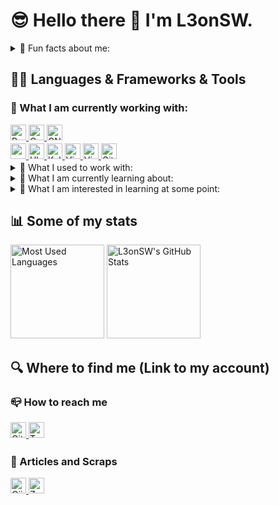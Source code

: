 # 😎 Hello there 👋 I'm L3onSW.
<details>
<summary>🦉 Fun facts about me:</summary>

- 🚀 I'm new to cybersecurity.
- 😊 My pronouns are he/him.
- 🎬 My favorite movies are "STAR WARS" episodes I to Ⅵ. (I also like spin offs.)
- 🍣 My favorite food is anago sushi.
- 📗 My favotite manga is "THE GHOST IN THE SHELL (攻殻機動隊)".
- 😇 Although I wrote this "README.md" in English, but I usually wrote comments in Japanese...
</details>

## 🧑‍💻 Languages & Frameworks & Tools
### 🐥 What I am currently working with:
<!-- Languages -->
<div align="left">
  <!-- Python -->
  <a href="https://www.python.org" target="_blank" alt="Python">
    <img src="https://img.shields.io/badge/Python-FFD43B?style=for-the-badge&logo=python&logoColor=blue" style="margin-bottom: 5px;" height="25" alt="Python" />
  </a>
  <!-- C -->
  <a href="https://www.cprogramming.com" target="_blank" alt="C">
    <img src="https://img.shields.io/badge/C-A8B9CC?logo=c&logoColor=fff&style=for-the-badge" style="margin-bottom: 5px;" height="25" alt="C" />
  </a>
  <!-- GNU Bash -->
  <a href="https://www.gnu.org/software/bash/" target="_blank" alt="GNU Bash">
    <img src="https://img.shields.io/badge/GNU%20Bash-4EAA25?logo=gnubash&logoColor=fff&style=for-the-badge" style="margin-bottom: 5px;" height="25" alt="GNU Bash" />
  </a>
</div>
<!-- Frameworks & Tools -->
<div align="left">
  <!-- macOS -->
  <a href="https://support.apple.com/ja-jp/macos" target="_blank" alt="macOS">
    <img src="https://img.shields.io/badge/macOS-000?logo=macos&logoColor=fff&style=for-the-badge" style="margin-bottom: 5px;" height="25" alt="macOS" />
  </a>
  <!-- Ubuntu -->
  <a href="https://ubuntu.com/" target="_blank" alt="Ubuntu">
    <img src="https://img.shields.io/badge/Ubuntu-E95420?logo=ubuntu&logoColor=fff&style=for-the-badge" style="margin-bottom: 5px;" height="25" alt="Ubuntu" />
  </a>
  <!-- Kali Linux -->
  <a href="https://www.kali.org/" target="_blank" alt="Kali Linux">
    <img src="https://img.shields.io/badge/Kali%20Linux-557C94?logo=kalilinux&logoColor=fff&style=for-the-badge" style="margin-bottom: 5px;" height="25" alt="Kali Linux" />
  </a>
  <!-- VirtualBox-->
  <a href="https://www.virtualbox.org/" target="_blank" alt="VirtualBox">
    <img src="https://img.shields.io/badge/VirtualBox-183A61?logo=virtualbox&logoColor=fff&style=for-the-badge" style="margin-bottom: 5px;" height="25" alt="VirtualBox" />
  </a>
  <!-- Visual Studio Code -->
  <a href="https://code.visualstudio.com/" target="_blank" alt="Visual Studio Code">
    <img src="https://img.shields.io/badge/Visual%20Studio%20Code-007ACC?logo=visualstudiocode&logoColor=fff&style=for-the-badge" style="margin-bottom: 5px;" height="25" alt="Visual Studio Code" />
  </a>
  <!-- Git -->
  <a href="https://git-scm.com/" target="_blank" alt="Git">
    <img src="https://img.shields.io/badge/Git-F05032?logo=git&logoColor=fff&style=for-the-badge" style="margin-bottom: 5px;" height="25" alt="Git" />
  </a>
</div>

<details>
<summary>🐥 What I used to work with:</summary>

<div align="left">
  <!-- Fortran -->
  <a href="https://fortran-lang.org/" target="_blank" alt="Fortran">
    <img src="https://img.shields.io/badge/Fortran-734F96?logo=fortran&logoColor=fff&style=for-the-badge" style="margin-bottom: 5px;" height="25" alt="Fortran" />
  </a>
  <!-- LaTeX -->
  <a href="https://www.latex-project.org/" target="_blank" alt="LaTeX">
    <img src="https://img.shields.io/badge/LaTeX-008080?logo=latex&logoColor=fff&style=for-the-badge" style="margin-bottom: 5px;" height="25" alt="LaTeX" />
  </a>
  <!-- HTML -->
  <a href="https://developer.mozilla.org/en-US/docs/Web/HTML" target="_blank" alt="HTML">
    <img src="https://img.shields.io/badge/HTML5-E34F26?logo=html5&logoColor=fff&style=for-the-badge" style="margin-bottom: 5px;" height="25" alt="HTML" />
  </a>
  <!-- CSS -->
  <a href="https://developer.mozilla.org/en-US/docs/Web/CSS" target="_blank" alt="CSS">
    <img src="https://img.shields.io/badge/CSS3-1572B6?logo=css3&logoColor=fff&style=for-the-badge" style="margin-bottom: 5px;" height="25" alt="CSS" />
  </a>
  <!-- Windows 10 -->
  <a href="https://www.microsoft.com/en-gb/software-download/windows10ISO" target="_blank" alt="Windows 10">
    <img src="https://img.shields.io/badge/Windows%2010-0078D6?logo=windows10&logoColor=fff&style=for-the-badge" style="margin-bottom: 5px;" height="25" alt="Windows 10" />
  </a>
</div>
</details>

<details>
<summary>🐣 What I am currently learning about:</summary>

<div align="left">
  <!-- JavaScript (Vanilla JS)  -->
  <a href="https://developer.mozilla.org/en-US/docs/Web/JavaScript" target="_blank" alt="JavaScript (Vanilla JS)">
    <img src="https://img.shields.io/badge/JavaScript-F7DF1E?logo=javascript&logoColor=000&style=for-the-badge" style="margin-bottom: 5px;" height="25" alt="JavaScript (Vanilla JS)" />
  </a>
  <!-- TypeScript  -->
  <a href="https://www.typescriptlang.org/" target="_blank" alt="TypeScript">
    <img src="https://img.shields.io/badge/TypeScript-3178C6?logo=typescript&logoColor=fff&style=for-the-badge" style="margin-bottom: 5px;" height="25" alt="TypeScript" />
  </a>
  <!-- AWS (Amazon Web Services)  -->
  <a href="https://aws.amazon.com/?nc1=h_ls" target="_blank" alt="AWS (Amazon Web Services)">
    <img src="https://img.shields.io/badge/Amazon%20AWS-232F3E?logo=amazonaws&logoColor=fff&style=for-the-badge" style="margin-bottom: 5px;" height="25" alt="AWS (Amazon Web Services)" />
  </a>
  <!-- Docker  -->
  <a href="https://www.docker.com/" target="_blank" alt="Docker">
    <img src="https://img.shields.io/badge/Docker-2496ED?logo=docker&logoColor=fff&style=for-the-badge" style="margin-bottom: 5px;" height="25" alt="Docker" />
  </a>
  <!-- Wireshark -->
  <a href="https://www.wireshark.org/download.html" target="_blank" alt="Wireshark">
    <img src="https://img.shields.io/badge/Wireshark-1679A7?logo=wireshark&logoColor=fff&style=for-the-badge" style="margin-bottom: 5px;" height="25" alt="Wireshark" />
  </a>
  <!-- Vim -->
  <a href="https://www.vim.org/" target="_blank" alt="Vim">
    <img src="https://img.shields.io/badge/Vim-019733?logo=vim&logoColor=fff&style=for-the-badge" style="margin-bottom: 5px;" height="25" alt="Vim" />
  </a>
</div>
</details>

<details>
<summary>🥚 What I am interested in learning at some point:</summary>

<div align="left">
  <!-- React -->
  <a href="https://react.dev/" target="_blank" alt="React">
    <img src="https://img.shields.io/badge/React-61DAFB?logo=react&logoColor=000&style=for-the-badge" style="margin-bottom: 5px;" height="25" alt="React" />
  </a>
  <!-- Django -->
  <a href="https://www.djangoproject.com/" target="_blank" alt="Django">
    <img src="https://img.shields.io/badge/Django-092E20?logo=django&logoColor=fff&style=for-the-badge" style="margin-bottom: 5px;" height="25" alt="Django" />
  </a>
  <!-- NGINX -->
  <a href="https://nginx.org/en/" target="_blank" alt="NGINX">
    <img src="https://img.shields.io/badge/NGINX-009639?logo=nginx&logoColor=fff&style=for-the-badge" style="margin-bottom: 5px;" height="25" alt="NGINX" />
  </a>
  <!-- PostgreSQL -->
  <a href="https://www.postgresql.org/" target="_blank" alt="PostgreSQL">
    <img src="https://img.shields.io/badge/PostgreSQL-4169E1?logo=postgresql&logoColor=fff&style=for-the-badge" style="margin-bottom: 5px;" height="25" alt="PostgreSQL" />
  </a>
  <!-- Raspberry Pi -->
  <a href="https://www.raspberrypi.com/" target="_blank" alt="Raspberry Pi">
    <img src="https://img.shields.io/badge/Raspberry%20Pi-A22846?logo=raspberrypi&logoColor=fff&style=for-the-badge" style="margin-bottom: 5px;" height="25" alt="Raspberry Pi" />
  </a>
</div>
</details>

<!-- Statistics -->
## 📊 Some of my stats
<!-- ### GitHub Stats -->
<p align="left">
  <!-- Most Used Languages -->
  <img src="https://github-readme-stats-l3onsws-projects.vercel.app/api/top-langs/?username=L3onSW&layout=compact&count_private=true&show_icons=true&hide=jupyter%20notebook,tex,fortran&theme=github_dark" height="150px" alt="Most Used Languages" />
  <!-- GitHub Stats -->
  <img src="https://github-readme-stats-l3onsws-projects.vercel.app/api?username=L3onSW&count_private=true&show_icons=true&theme=github_dark" height="150px" alt="L3onSW's GitHub Stats" />
</p>

## 🔍 Where to find me (Link to my account)
### 📪 How to reach me
<div align="left">
  <!-- GitHub -->
  <a href="https://github.com/L3onSW" target="_blank" alt="L3onSW's GitHub">
    <img src="https://img.shields.io/badge/github-%2324292e.svg?&style=for-the-badge&logo=github&logoColor=white" style="margin-bottom: 5px;" height="25" alt="GitHub"/>
  </a>
  <!-- Twitter (X) -->
  <a href="https://twitter.com/L3onSW" target="_blank" alt="Twitter" alt="L3onSW's GitHub">
    <img src="https://img.shields.io/badge/twitter-%2300acee.svg?&style=for-the-badge&logo=twitter&logoColor=white" style="margin-bottom: 5px;" height="25" alt="Twitter" />
  </a>
  <!-- Gmail -->
  <!--
  <a href="" target="_blank" alt="L3onSW's Gmail">
    <img src="https://img.shields.io/badge/Gmail-EA4335?logo=gmail&logoColor=fff&style=for-the-badge" style="margin-bottom: 5px;" height="25" alt="Gmail"/>
  </a>
  -->
  <!-- Slack -->
  <!--
  <a href="" target="_blank" alt="L3onSW's Slack">
    <img src="https://img.shields.io/badge/Slack-4A154B?logo=slack&logoColor=fff&style=for-the-badge" style="margin-bottom: 5px;" height="25" alt="Slack"/>
  </a>
  -->
  <!-- Discord -->
  <!--
  <a href="" target="_blank" alt="L3onSW's Discord">
    <img src="https://img.shields.io/badge/Discord-5865F2?logo=discord&logoColor=fff&style=for-the-badge" style="margin-bottom: 5px;" height="25" alt="Discord"/>
  </a>
  -->
</div>

### 📖 Articles and Scraps
<div align="left">
  <!-- Qiita -->
  <a href="https://qiita.com/L3on" target="_blank" alt="L3on's Qiita">
    <img src="https://img.shields.io/badge/Qiita-55C500?logo=qiita&logoColor=fff&style=for-the-badge" style="margin-bottom: 5px;" height="25" alt="Qiita" />
  </a>
  <!-- Zenn -->
  <a href="https://zenn.dev/l3on" target="_blank" alt="L3on's Zenn">
    <img src="https://img.shields.io/badge/Zenn-3EA8FF?logo=zenn&logoColor=fff&style=for-the-badge" style="margin-bottom: 5px;" height="25" alt="Zenn" />
  </a>
</div>
